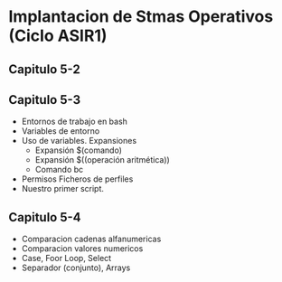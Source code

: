 # Implantacion de Stmas Operativos (Ciclo ASIR1)

## Capitulo 5-2

## Capitulo 5-3

- Entornos de trabajo en bash
- Variables de entorno
- Uso de variables. Expansiones
    - Expansión $(comando)   
    - Expansión $((operación aritmética))
    - Comando bc
- Permisos  Ficheros de perfiles
- Nuestro primer script.

## Capitulo 5-4

- Comparacion cadenas alfanumericas
- Comparacion valores numericos
- Case, Foor Loop, Select
- Separador (conjunto), Arrays